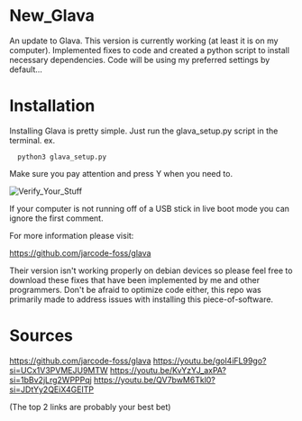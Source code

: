 # New_Glava
An update to Glava. This version is currently working (at least it is on my computer). Implemented fixes to code and created a python script to install necessary dependencies. Code will be using my preferred settings by default...

# Installation
Installing Glava is pretty simple. Just run the glava_setup.py script in the terminal.
ex.

```
  python3 glava_setup.py
```
Make sure you pay attention and press Y when you need to.

![Verify_Your_Stuff](https://github.com/B1N3T/New_Glava/assets/89960004/6fde87cf-8070-46e4-979a-2336fd48696c)

If your computer is not running off of a USB stick in live boot mode you can ignore the first comment.

For more information please visit:

https://github.com/jarcode-foss/glava

Their version isn't working properly on debian devices so please feel free to download these fixes that have been implemented by me and other programmers. Don't be afraid to optimize code either, this repo was primarily made to address issues with installing this piece-of-software.

# Sources

https://github.com/jarcode-foss/glava
https://youtu.be/gol4iFL99go?si=UCx1V3PVMEJU9MTW
https://youtu.be/KvYzYJ_axPA?si=1bBv2jLrg2WPPPqj
https://youtu.be/QV7bwM6Tkl0?si=JDtYy2QEiX4GEITP

(The top 2 links are probably your best bet)
